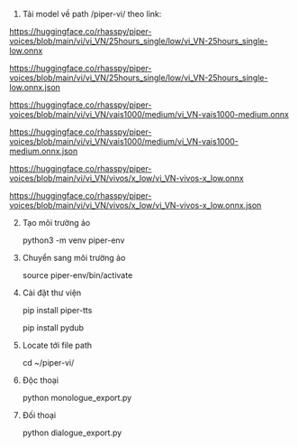 1. Tải model về path /piper-vi/ theo link:

https://huggingface.co/rhasspy/piper-voices/blob/main/vi/vi_VN/25hours_single/low/vi_VN-25hours_single-low.onnx

https://huggingface.co/rhasspy/piper-voices/blob/main/vi/vi_VN/25hours_single/low/vi_VN-25hours_single-low.onnx.json

https://huggingface.co/rhasspy/piper-voices/blob/main/vi/vi_VN/vais1000/medium/vi_VN-vais1000-medium.onnx

https://huggingface.co/rhasspy/piper-voices/blob/main/vi/vi_VN/vais1000/medium/vi_VN-vais1000-medium.onnx.json

https://huggingface.co/rhasspy/piper-voices/blob/main/vi/vi_VN/vivos/x_low/vi_VN-vivos-x_low.onnx

https://huggingface.co/rhasspy/piper-voices/blob/main/vi/vi_VN/vivos/x_low/vi_VN-vivos-x_low.onnx.json

2. Tạo môi trường ảo

      python3 -m venv piper-env

3. Chuyển sang môi trường ảo

      source piper-env/bin/activate
   
4. Cài đặt thư viện

      pip install piper-tts
   
      pip install pydub
 
5. Locate tới file path

      cd ~/piper-vi/

6. Độc thoại

      python monologue_export.py

7. Đối thoại

      python dialogue_export.py
